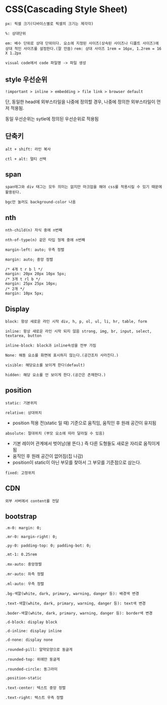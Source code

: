 # CSS(Cascading Style Sheet)

`px: 픽셀 크기(디바이스별로 픽셀의 크기는 제각각)`

`%: 상대단위`

`em: 배수 단위로 상대 단위이다. 요소에 지정된 사이즈(상속된 사이즈나 디폴트 사이즈)에 상대 적인 사이즈를 설정한다.(잘 안씀)`
`rem: 상대 사이즈 1rem = 16px, 1.2rem = 16 X 1.2px`



`visual code에서 code 파일명 -> 파일 생성`



## style 우선순위

`!important > inline > embedding > file link > browser default`

단, 동일한 head에 외부스타일을 나중에 정의할 경우, 나중에 정의한 외부스타일이 먼저 적용됨.

동일 우선순위는 sytle에 정의된 우선순위로 적용됨



## 단축키

`alt + shift: 라인 복사`

`ctl + alt: 멀티 선택`



## span

`span태그와 div 태그는 모두 의미는 없지만 마크업을 해야 css를 적용시킬 수 있기 때문에 활용된다.`



`bgc만 눌러도 background-color 나옴`



## nth

`nth-child(n) 자식 중에 n번째`

`nth-of-type(n) 같은 타입 형제 중에 n번째`





`margin-left: auto; 우측 정렬`

`margin: auto; 중앙 정렬`



```
/* 4개 t r b l */
margin: 20px 20px 10px 5px;
/* 3개 t rl b */
margin: 25px 25px 10px;
/* 2개 */
margin: 10px 5px;
```



## Display

`block: 항상 새로운 라인 시작 div, h, p, ol, ul, li, hr, table, form`

`inline: 항상 새로운 라인 시작 되지 않음 strong, img, br, input, select, textarea, button`

`inline-block: block과 inline속성을 전부 가짐`

`None: 해동 요소를 화면에 표시하지 않는다.(공간조차 사라진다.)`



`visible: 해당요소를 보이게 한다(default)`

`hidden: 해당 요소를 안 보이게 한다.(공간은 존재한다.)`





## position

`static: 기본위치`

`relative: 상대위치`

- position 적용 전(static 일 때) 기준으로 움직임, 움직인 후 원래 공간이 유지됨

`absolute: 절대위치 (부모 요소에 따라 달라질 수 있음)`

- 기본 레이어 관계에서 벗어남(붕 뜬다.)  즉 다른 도형들도 새로운 자리로 움직이게 됨
- 움직인 후 원래 공간이 없어짐(집 나감)
- position이 static이 아닌 부모를 찾아서 그 부모를 기준점으로 삼는다.

`fixed: 고정위치`



## CDN

`외부 서버에서 content를 전달`



## bootstrap

`.m-0: margin: 0;`

`.mr-0: margin-right: 0;`

`.py-0: padding-top: 0; padding-bot: 0;`

`.mt-1: 0.25rem`

`.mx-auto: 중앙정렬`

`.mr-auto: 좌측 정렬`

`.ml-auto: 우측 정렬`

`.bg-색깔(white, dark, primary, warning, danger 등): 배경색 변경`

`.text-색깔(white, dark, primary, warning, danger 등): text색 변경`

`.boder-색깔(white, dark, primary, warning, danger 등): border색 변경`

`.d-block: display block`

`.d-inline: display inline`

`.d-none: display none`

`.rounded-pill: 알약모양으로 둥글게`

`.rounded-top: 위에만 둥글게`

`.rounded-circle: 동그라미`

`.position-static`

`.text-center: 텍스트 중앙 정렬`

`.text-right: 텍스트 우측 정렬`

